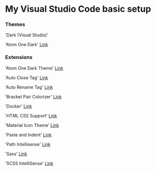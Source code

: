 # My Visual Studio Code basic setup

### Themes

'Dark (Visual Studio)'

'Atom One Dark' [Link](https://marketplace.visualstudio.com/items?itemName=akamud.vscode-theme-onedark)


### Extensions

'Atom One Dark Theme' [Link](https://marketplace.visualstudio.com/items?itemName=akamud.vscode-theme-onedark)

'Auto Close Tag' [Link](https://marketplace.visualstudio.com/items?itemName=formulahendry.auto-close-tag)

'Auto Rename Tag' [Link](https://marketplace.visualstudio.com/items?itemName=formulahendry.auto-rename-tag)

'Bracket Pair Colorizer' [Link](https://marketplace.visualstudio.com/items?itemName=CoenraadS.bracket-pair-colorizer)

'Docker' [Link](https://marketplace.visualstudio.com/items?itemName=PeterJausovec.vscode-docker)

'HTML CSS Support' [Link](https://marketplace.visualstudio.com/items?itemName=ecmel.vscode-html-css)

'Material Icon Theme' [Link](https://marketplace.visualstudio.com/items?itemName=PKief.material-icon-theme)

'Paste and Indent' [Link](https://marketplace.visualstudio.com/items?itemName=Rubymaniac.vscode-paste-and-indent)

'Path Intellisense' [Link](https://marketplace.visualstudio.com/items?itemName=christian-kohler.path-intellisense)

'Sass' [Link](https://marketplace.visualstudio.com/items?itemName=robinbentley.sass-indented)

'SCSS IntelliSense' [Link](https://marketplace.visualstudio.com/items?itemName=mrmlnc.vscode-scss)
